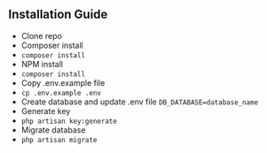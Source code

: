 ## Installation Guide

- Clone repo
- Composer install
- `composer install`
- NPM install
- `composer install`
- Copy .env.example file
- `cp .env.example .env`
- Create database and update .env file
  `DB_DATABASE=database_name`
- Generate key
- `php artisan key:generate`
- Migrate database
- `php artisan migrate`
